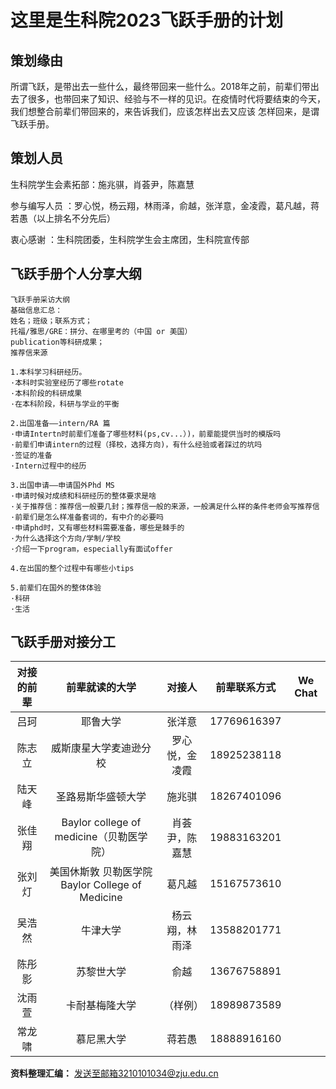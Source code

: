 # 这里是生科院2023飞跃手册的计划
## 策划缘由
所谓飞跃，是带出去一些什么，最终带回来一些什么。2018年之前，前辈们带出去了很多，也带回来了知识、经验与不一样的见识。在疫情时代将要结束的今天，我们想整合前辈们带回来的，来告诉我们，应该怎样出去又应该
怎样回来，是谓飞跃手册。
## 策划人员
生科院学生会素拓部：施兆骐，肖荟尹，陈嘉慧

参与编写人员      ：罗心悦，杨云翔，林雨泽，俞越，张洋意，金凌霞，葛凡越，蒋若愚（以上排名不分先后）

衷心感谢          ：生科院团委，生科院学生会主席团，生科院宣传部

## 飞跃手册个人分享大纲
```
飞跃手册采访大纲
基础信息汇总：
姓名；班级；联系方式；
托福/雅思/GRE：拼分、在哪里考的（中国 or 美国）
publication等科研成果；
推荐信来源

1.本科学习科研经历。
·本科时实验室经历了哪些rotate
·本科阶段的科研成果
·在本科阶段，科研与学业的平衡

2.出国准备——intern/RA 篇
·申请Intertn时前辈们准备了哪些材料(ps,cv...）)，前辈能提供当时的模版吗
·前辈们申请intern的过程（择校，选择方向)，有什么经验或者踩过的坑吗
·签证的准备
·Intern过程中的经历

3.出国申请——申请国外Phd MS
·申请时候对成绩和科研经历的整体要求是啥
·关于推荐信：推荐信一般要几封；推荐信一般的来源，一般满足什么样的条件老师会写推荐信
·前辈们是怎么样准备套词的，有中介的必要吗
·申请phd时，又有哪些材料需要准备，哪些是棘手的
·为什么选择这个方向/学制/学校
·介绍一下program，especially有面试offer

4.在出国的整个过程中有哪些小tips

5.前辈们在国外的整体体验
·科研
·生活
```

## 飞跃手册对接分工
| 对接的前辈 |                  前辈就读的大学                  |  对接人  | 前辈联系方式 | We Chat |
|:----------:|:------------------------------------------------:|:--------:|:------------:|---------|
|    吕珂    |                     耶鲁大学                     |  张洋意  |  17769616397 |         |
|   陈志立   |              威斯康星大学麦迪逊分校              |  罗心悦，金凌霞  |  18925238118 |         |
|   陆天峰   |                圣路易斯华盛顿大学                |  施兆骐  |  18267401096 |         |
|   张佳翔   |     Baylor college of medicine（贝勒医学院）     |  肖荟尹，陈嘉慧  |  19883163201 |         |
|   张刘灯   | 美国休斯敦 贝勒医学院 Baylor College of Medicine |  葛凡越  |  15167573610 |         |
|   吴浩然   |                     牛津大学                     |  杨云翔，林雨泽 |  13588201771 |         |
|   陈彤影   |                    苏黎世大学                    |   俞越   |  13676758891 |         |
|   沈雨萱   |                  卡耐基梅隆大学                  | （样例） |  18989873589 |         |
|   常龙啸   |                    慕尼黑大学                    |  蒋若愚  |  18888916160 |         |

**资料整理汇编：** 发送至邮箱3210101034@zju.edu.cn




